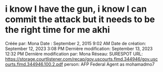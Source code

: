 # i know I have the gun, i know I can commit the attack but it needs to be the right time for me akhi

Créée par: Mona
Date : September 2, 2015 9:02 AM
Date de création: September 12, 2023 3:08 PM
Dernière modification: September 13, 2023 12:32 PM
Dernière modification par: Mona
Réseau: SURESPOT
URL: https://storage.courtlistener.com/recap/gov.uscourts.flmd.344946/gov.uscourts.flmd.344946.100.2.pdf
person: AFP Federal Agent as mohamadmo7
